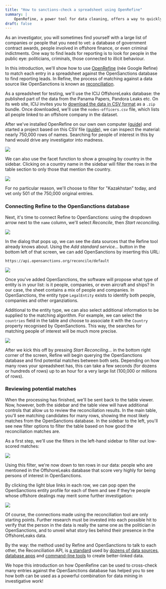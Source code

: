 ```yaml
---
title: "How to sanctions-check a spreadsheet using OpenRefine"
summary: |
    OpenRefine, a power tool for data cleaning, offers a way to quickly check hundreds or thousands of names against the OpenSanctions database to find the ones that might be persons of interest in an investigation.
draft: false
---
```


As an investigator, you will sometimes find yourself with a large list of companies or people that you need to vet: a database of government contract awards, people involved in offshore finance, or even criminal indictments. One way to find leads for reporting is to look for people in the public eye: politicians, criminals, those connected to illicit behaviour.

In this introduction, we'll show how to use [OpenRefine](https://openrefine.org/) (née Google Refine) to match each entry in a spreadsheet against the OpenSanctions database to find reporting leads. In Refine, the process of matching against a data source like OpenSanctions is known as [reconciliation](https://docs.openrefine.org/manual/reconciling).

As a spreadsheet for testing, we'll use the ICIJ OffshoreLeaks database: the published part of the data from the Panama Papers, Pandora Leaks etc. On its web site, ICIJ invites you to [download the data in CSV format](https://offshoreleaks.icij.org/pages/database) as a `.zip` bundle. Once downloaded, we'll use the `nodes-officers.csv` file, which lists all people linked to an offshore company in the dataset.

After we've installed OpenRefine on our own own computer ([guide](https://docs.openrefine.org/manual/installing)) and started a project based on this CSV file ([guide](https://docs.openrefine.org/manual/starting)), we can inspect the material: nearly 750,000 rows of names. Searching for people of interest in this by hand would drive any investigator into madness. 

<a href="https://assets.pudo.org/opensanctions/images/openrefine/overview.png">
    <img class="img-fluid" src="https://assets.pudo.org/opensanctions/images/openrefine/overview.png">
</a>

We can also use the facet function to show a grouping by country in the sidebar. Clicking on a country name in the sidebar will filter the rows in the table section to only those that mention the country.

<a href="https://assets.pudo.org/opensanctions/images/openrefine/country-facet.png">
    <img class="img-fluid" src="https://assets.pudo.org/opensanctions/images/openrefine/country-facet.png">
</a>

For no particular reason, we'll choose to filter for "Kazakhstan" today, and vet only 501 of the 750,000 original entries.

### Connecting Refine to the OpenSanctions database

Next, it's time to connect Refine to OpenSanctions: using the dropdown arrow next to the `name` column, we'll select *Reconcile*, then *Start reconciling*.

<a href="https://assets.pudo.org/opensanctions/images/openrefine/start-reconciling.png">
    <img class="img-fluid" src="https://assets.pudo.org/opensanctions/images/openrefine/start-reconciling.png">
</a>

In the dialog that pops up, we can see the data sources that the Refine tool already knows about. Using the *Add standard service...* button in the bottom left of that screen, we can  add OpenSanctions by inserting this URL:

```
https://api.opensanctions.org/reconcile/default
```

<a href="https://assets.pudo.org/opensanctions/images/openrefine/add-service.png">
    <img class="img-fluid" src="https://assets.pudo.org/opensanctions/images/openrefine/add-service.png">
</a>

Once you've added OpenSanctions, the software will propose what type of entity is in your list: is it people, companies, or even aircraft and ships? In our case, the sheet contains a mix of people and companies. In OpenSanctions, the entity type `LegalEntity` exists to identify both people, companies and other organziations.

Additional to the entity type, we can also select additional information to be supplied to the matching algorithm. For example, we can select the `countries` field in the table and choose to associate it with the `Country` property recognised by OpenSanctions. This way, the searches for matching people of interest will be much more precise.

<a href="https://assets.pudo.org/opensanctions/images/openrefine/extra-props.png">
    <img class="img-fluid" src="https://assets.pudo.org/opensanctions/images/openrefine/extra-props.png">
</a>

After we kick this off by pressing *Start Reconciling...* in the bottom right corner of the screen, Refine will begin querying the OpenSanctions database and find potential matches between both sets. Depending on how many rows your spreadsheet has, this can take a few seconds (for dozens or hundreds of rows) up to an hour for a very large list (100,000 or millions of rows).

### Reviewing potential matches

When the processing has finished, we'll be sent back to the table viewer. Now, however, both the sidebar and the table view will have additional controls that allow us to review the reconciliation results. In the main table, you'll see matching candidates for many rows, showing the most likely matches from the OpenSanctions database. In the sidebar to the left, you'll see new filter options to filter the table based on how good the reconciliation matches are.

As a first step, we'll use the filters in the left-hand sidebar to filter out low-scored matches:

<a href="https://assets.pudo.org/opensanctions/images/openrefine/score-filter.png">
    <img class="img-fluid" src="https://assets.pudo.org/opensanctions/images/openrefine/score-filter.png">
</a>

Using this filter, we're now down to ten rows in our data: people who are mentioned in the OffshoreLeaks database that score very highly for being persons of interest in OpenSanctions. 

By clicking the light blue links in each row, we can pop open the OpenSanctions entity profile for each of them and see if they're people whose offshore dealings may merit some further investigation:

<a href="https://assets.pudo.org/opensanctions/images/openrefine/entity-link.png">
    <img class="img-fluid" src="https://assets.pudo.org/opensanctions/images/openrefine/entity-link.png">
</a>

Of course, the connections made using the reconciliation tool are only starting points. Further research must be invested into each possible hit to verify that the person in the data is really the same one as the politician in OpenSanctions, and to unveil what story lies behind their presence in the OffshoreLeaks data.

By the way: the method used by Refine and OpenSanctions to talk to each other, the Reconciliation API, is [a standard](https://reconciliation-api.github.io/specs/latest/) used by [dozens of data sources](https://reconciliation-api.github.io/testbench/), [database apps](https://github.com/drkane/datasette-reconcile) and [command-line tools](https://github.com/maxharlow/reconcile) to create better-linked data.

We hope this introduction on how OpenRefine can be used to cross-check many entries against the OpenSanctions database has helped you to see how both can be used as a powerful combination for data mining in investigative work!